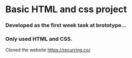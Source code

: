 # Basic HTML and css project

### Developed as the first week task at brototype...

### Only used HTML and CSS.

Cloned the website https://recurring.co/
